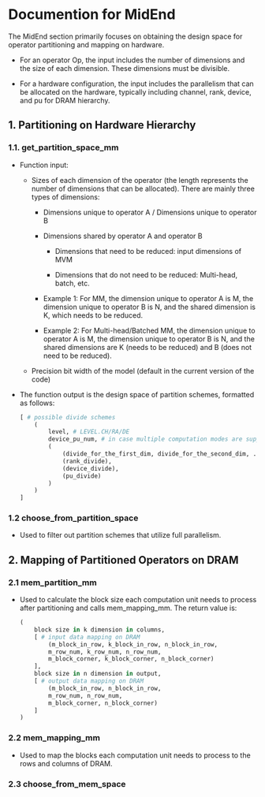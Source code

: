 # Documention for MidEnd

The MidEnd section primarily focuses on obtaining the design space for operator partitioning and mapping on hardware.

- For an operator Op, the input includes the number of dimensions and the size of each dimension. These dimensions must be divisible.

- For a hardware configuration, the input includes the parallelism that can be allocated on the hardware, typically including channel, rank, device, and pu for DRAM hierarchy.

## 1. Partitioning on Hardware Hierarchy

### 1.1. get_partition_space_mm

- Function input:

    - Sizes of each dimension of the operator (the length represents the number of dimensions that can be allocated). There are mainly three types of dimensions:
        
        - Dimensions unique to operator A / Dimensions unique to operator B
        
        - Dimensions shared by operator A and operator B
        
            - Dimensions that need to be reduced: input dimensions of MVM
            
            - Dimensions that do not need to be reduced: Multi-head, batch, etc.
        
        - Example 1: For MM, the dimension unique to operator A is M, the dimension unique to operator B is N, and the shared dimension is K, which needs to be reduced.
        
        - Example 2: For Multi-head/Batched MM, the dimension unique to operator A is M, the dimension unique to operator B is N, and the shared dimensions are K (needs to be reduced) and B (does not need to be reduced).

    - Precision bit width of the model (default in the current version of the code)

- The function output is the design space of partition schemes, formatted as follows:
    ```python
    [ # possible divide schemes
        (
            level, # LEVEL.CH/RA/DE
            device_pu_num, # in case multiple computation modes are supported, e.g. Hynix AiM
            (
                (divide_for_the_first_dim, divide_for_the_second_dim, ...), # divide on channel
                (rank_divide),
                (device_divide),
                (pu_divide)
            )
        )
    ]
    ```

### 1.2 choose_from_partition_space

- Used to filter out partition schemes that utilize full parallelism.

## 2. Mapping of Partitioned Operators on DRAM

### 2.1 mem_partition_mm

- Used to calculate the block size each computation unit needs to process after partitioning and calls mem_mapping_mm. The return value is:

    ```Python
    (
        block size in k dimension in columns,
        [ # input data mapping on DRAM
            (m_block_in_row, k_block_in_row, n_block_in_row,
            m_row_num, k_row_num, n_row_num,
            m_block_corner, k_block_corner, n_block_corner)
        ],
        block size in n dimension in output,
        [ # output data mapping on DRAM
            (m_block_in_row, n_block_in_row,
            m_row_num, n_row_num,
            m_block_corner, n_block_corner)
        ]
    )
    ```

### 2.2 mem_mapping_mm

- Used to map the blocks each computation unit needs to process to the rows and columns of DRAM.

### 2.3 choose_from_mem_space

